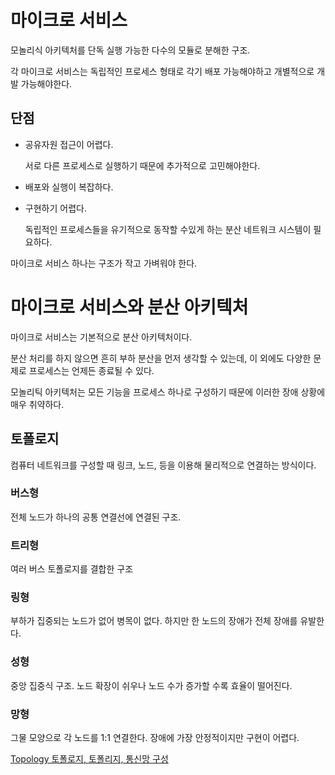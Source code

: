 # 마이크로 서비스 
모놀리식 아키텍처를 단독 실행 가능한 다수의 모듈로 분해한 구조.

각 마이크로 서비스는 독립적인 프로세스 형태로 각기 배포 가능해야하고 개별적으로 개발 가능해야한다.

## 단점
- 공유자원 접근이 어렵다.

  서로 다른 프로세스로 실행하기 때문에 추가적으로 고민해야한다. 

- 배포와 실행이 복잡하다.

- 구현하기 어렵다.

  독립적인 프로세스들을 유기적으로 동작할 수있게 하는 분산 네트워크 시스템이 필요하다.


마이크로 서비스 하나는 구조가 작고 가벼워야 한다.

# 마이크로 서비스와 분산 아키텍처

마이크로 서비스는 기본적으로 분산 아키텍처이다.

분산 처리를 하지 않으면 흔히 부하 분산을 먼저 생각할 수 있는데, 이 외에도 다양한 문제로 프로세스는 언제든 종료될 수 있다.

모놀리틱 아키텍처는 모든 기능을 프로세스 하나로 구성하기 때문에 이러한 장애 상황에 매우 취약하다.

## 토폴로지
컴퓨터 네트워크를 구성할 때 링크, 노드, 등을 이용해 물리적으로 연결하는 방식이다.

### 버스형
전체 노드가 하나의 공통 연결선에 연결된 구조.

### 트리형
여러 버스 토폴로지를 결합한 구조

### 링형
부하가 집중되는 노드가 없어 병목이 없다. 하지만 한 노드의 장애가 전체 장애를 유발한다.

### 성형
중앙 집중식 구조. 노드 확장이 쉬우나 노드 수가 증가할 수록 효율이 떨어진다.

### 망형
그물 모양으로 각 노드를 1:1 연결한다. 장애에 가장 안정적이지만 구현이 어렵다.

[Topology   토폴로지, 토폴리지, 통신망 구성](http://www.ktword.co.kr/test/view/view.php?no=356)